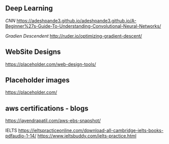 
## Deep Learning

  *CNN*
  https://adeshpande3.github.io/adeshpande3.github.io/A-Beginner%27s-Guide-To-Understanding-Convolutional-Neural-Networks/


*Gradien Descendent*
http://ruder.io/optimizing-gradient-descent/


## WebSite Designs
https://placeholder.com/web-design-tools/

## Placeholder images
https://placeholder.com/


## aws certifications - blogs
https://jayendrapatil.com/aws-ebs-snapshot/

IELTS
https://ieltspracticeonline.com/download-all-cambridge-ielts-books-pdfaudio-1-14/
https://www.ieltsbuddy.com/ielts-practice.html

